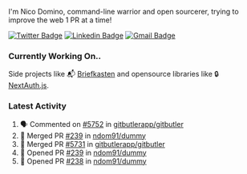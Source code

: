 
I'm Nico Domino, command-line warrior and open sourcerer, trying to improve the web 1 PR at a time!

[![Twitter Badge](https://img.shields.io/badge/-@ndom91-1ca0f1?style=flat-square&labelColor=1ca0f1&logo=twitter&logoColor=white&link=https://twitter.com/ndom91)](https://twitter.com/ndom91) [![Linkedin Badge](https://img.shields.io/badge/-ndom91-blue?style=flat-square&logo=Linkedin&logoColor=white&link=https://www.linkedin.com/in/ndom91/)](https://www.linkedin.com/in/ndom91/) [![Gmail Badge](https://img.shields.io/badge/-yo@ndo.dev-c14438?style=flat-square&logo=mail.ru&logoColor=white&link=mailto:yo@ndo.dev)](mailto:yo@ndo.dev)

### Currently Working On..

Side projects like 📬 [Briefkasten](https://briefkastenhq.com) and opensource libraries like 🔒 [NextAuth.js](https://github.com/nextauthjs/next-auth).

<!--START_SECTION_PROFILE_VIEWS:readme-info-->
<!--END_SECTION_PROFILE_VIEWS:readme-info-->

<!--START_SECTION_DAILY_COMMIT:readme-info-->
<!--END_SECTION_DAILY_COMMIT:readme-info-->

<!--START_SECTION_WEEKLY_COMMIT:readme-info-->
<!--END_SECTION_WEEKLY_COMMIT:readme-info-->

### Latest Activity

<!--START_SECTION:activity-->
1. 🗣 Commented on [#5752](https://github.com/gitbutlerapp/gitbutler/issues/5752#issuecomment-2522577904) in [gitbutlerapp/gitbutler](https://github.com/gitbutlerapp/gitbutler)
2. 🎉 Merged PR [#239](https://github.com/ndom91/dummy/pull/239) in [ndom91/dummy](https://github.com/ndom91/dummy)
3. 🎉 Merged PR [#5731](https://github.com/gitbutlerapp/gitbutler/pull/5731) in [gitbutlerapp/gitbutler](https://github.com/gitbutlerapp/gitbutler)
4. 💪 Opened PR [#239](https://github.com/ndom91/dummy/pull/239) in [ndom91/dummy](https://github.com/ndom91/dummy)
5. 💪 Opened PR [#238](https://github.com/ndom91/dummy/pull/238) in [ndom91/dummy](https://github.com/ndom91/dummy)
<!--END_SECTION:activity-->
